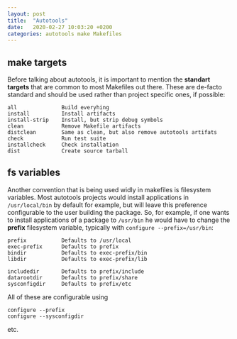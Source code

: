 ```yaml
---
layout: post
title:  "Autotools"
date:   2020-02-27 10:03:20 +0200
categories: autotools make Makefiles
---
```


## make targets

Before talking about autotools, it is important to mention the **standart targets** that
are common to most Makefiles out there. These are de-facto standard and should be used
rather than project specific ones, if possible:

	all              Build everyhing
	install          Install artifacts
	install-strip    Install, but strip debug symbols
	clean            Remove Makefile artifacts
	distclean        Same as clean, but also remove autotools artifats
	check            Run test suite
	installcheck     Check installation
	dist             Create source tarball


## fs variables

Another convention that is being used widly in makefiles is filesystem variables. Most
autotools projects would install applications in `/usr/local/bin` by default for example,
but will leave this preference configurable to the user building the package. So, for
example, if one wants to install applications of a package to `/usr/bin` he would have to
change the **prefix** filesystem variable, typically with `configure --prefix=/usr/bin`:


	prefix           Defaults to /usr/local
	exec-prefix      Defaults to prefix
	bindir           Defaults to exec-prefix/bin
	libdir           Defaults to exec-prefix/lib

	includedir       Defaults to prefix/include
	datarootdir      Defaults to prefix/share
	sysconfigdir     Defaults to prefix/etc

All of these are configurable using

	configure --prefix
	configure --sysconfigdir

etc.
